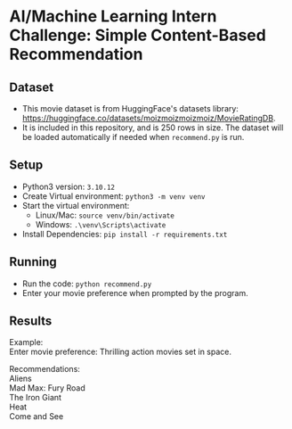 # AI/Machine Learning Intern Challenge: Simple Content-Based Recommendation
## Dataset
- This movie dataset is from HuggingFace's datasets library:  
https://huggingface.co/datasets/moizmoizmoizmoiz/MovieRatingDB.
- It is included in this repository, and is 250 rows in size. The dataset will be loaded automatically if needed when `recommend.py` is run.

## Setup
- Python3 version: `3.10.12`
- Create Virtual environment: `python3 -m venv venv`
- Start the virtual environment: 
   - Linux/Mac: `source venv/bin/activate`
   - Windows: `.\venv\Scripts\activate`
- Install Dependencies: `pip install -r requirements.txt`

## Running
- Run the code: `python recommend.py`
- Enter your movie preference when prompted by the program.

## Results
Example:    
Enter movie preference: Thrilling action movies set in space.  
  
Recommendations:  
Aliens  
Mad Max: Fury Road  
The Iron Giant  
Heat  
Come and See